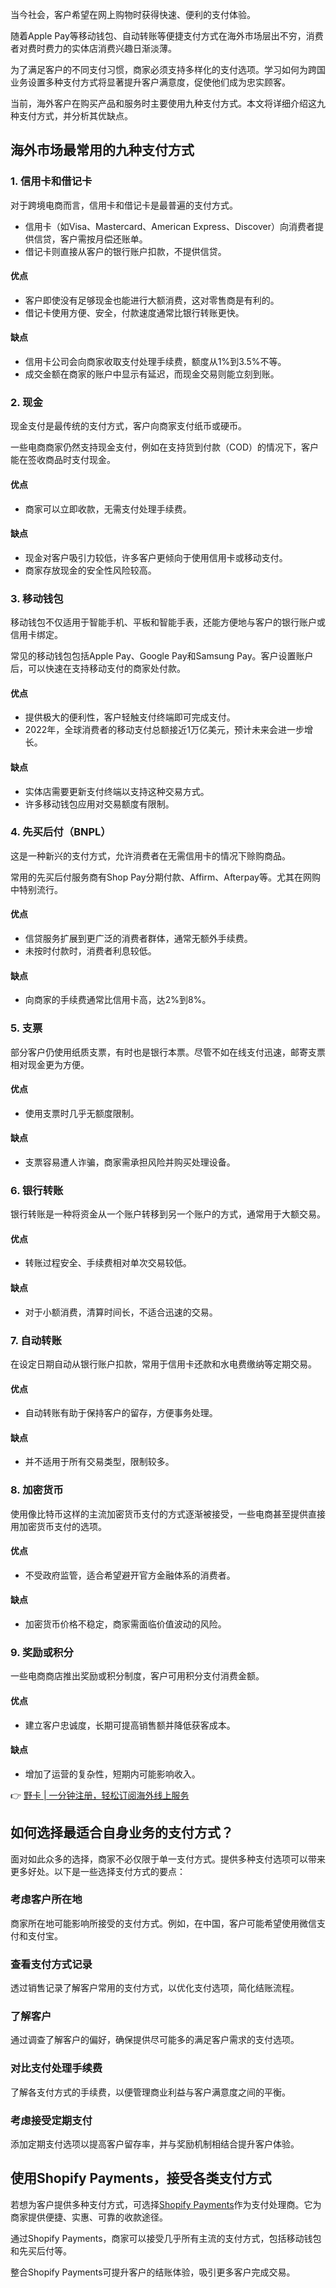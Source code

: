 当今社会，客户希望在网上购物时获得快速、便利的支付体验。

随着Apple Pay等移动钱包、自动转账等便捷支付方式在海外市场层出不穷，消费者对费时费力的实体店消费兴趣日渐淡薄。

为了满足客户的不同支付习惯，商家必须支持多样化的支付选项。学习如何为跨国业务设置多种支付方式将显著提升客户满意度，促使他们成为忠实顾客。

当前，海外客户在购买产品和服务时主要使用九种支付方式。本文将详细介绍这九种支付方式，并分析其优缺点。

## 海外市场最常用的九种支付方式

### 1. 信用卡和借记卡

对于跨境电商而言，信用卡和借记卡是最普遍的支付方式。

- 信用卡（如Visa、Mastercard、American Express、Discover）向消费者提供信贷，客户需按月偿还账单。
- 借记卡则直接从客户的银行账户扣款，不提供信贷。

#### 优点

- 客户即使没有足够现金也能进行大额消费，这对零售商是有利的。
- 借记卡使用方便、安全，付款速度通常比银行转账更快。

#### 缺点

- 信用卡公司会向商家收取支付处理手续费，额度从1%到3.5%不等。
- 成交金额在商家的账户中显示有延迟，而现金交易则能立刻到账。

### 2. 现金

现金支付是最传统的支付方式，客户向商家支付纸币或硬币。

一些电商商家仍然支持现金支付，例如在支持货到付款（COD）的情况下，客户能在签收商品时支付现金。

#### 优点

- 商家可以立即收款，无需支付处理手续费。

#### 缺点

- 现金对客户吸引力较低，许多客户更倾向于使用信用卡或移动支付。
- 商家存放现金的安全性风险较高。

### 3. 移动钱包

移动钱包不仅适用于智能手机、平板和智能手表，还能方便地与客户的银行账户或信用卡绑定。

常见的移动钱包包括Apple Pay、Google Pay和Samsung Pay。客户设置账户后，可以快速在支持移动支付的商家处付款。

#### 优点

- 提供极大的便利性，客户轻触支付终端即可完成支付。
- 2022年，全球消费者的移动支付总额接近1万亿美元，预计未来会进一步增长。

#### 缺点

- 实体店需要更新支付终端以支持这种交易方式。
- 许多移动钱包应用对交易额度有限制。

### 4. 先买后付（BNPL）

这是一种新兴的支付方式，允许消费者在无需信用卡的情况下赊购商品。

常用的先买后付服务商有Shop Pay分期付款、Affirm、Afterpay等。尤其在网购中特别流行。

#### 优点

- 信贷服务扩展到更广泛的消费者群体，通常无额外手续费。
- 未按时付款时，消费者利息较低。

#### 缺点

- 向商家的手续费通常比信用卡高，达2%到8%。

### 5. 支票

部分客户仍使用纸质支票，有时也是银行本票。尽管不如在线支付迅速，邮寄支票相对现金更为方便。

#### 优点

- 使用支票时几乎无额度限制。
  
#### 缺点

- 支票容易遭人诈骗，商家需承担风险并购买处理设备。

### 6. 银行转账

银行转账是一种将资金从一个账户转移到另一个账户的方式，通常用于大额交易。

#### 优点

- 转账过程安全、手续费相对单次交易较低。

#### 缺点

- 对于小额消费，清算时间长，不适合迅速的交易。

### 7. 自动转账

在设定日期自动从银行账户扣款，常用于信用卡还款和水电费缴纳等定期交易。

#### 优点

- 自动转账有助于保持客户的留存，方便事务处理。

#### 缺点

- 并不适用于所有交易类型，限制较多。

### 8. 加密货币

使用像比特币这样的主流加密货币支付的方式逐渐被接受，一些电商甚至提供直接用加密货币支付的选项。

#### 优点

- 不受政府监管，适合希望避开官方金融体系的消费者。

#### 缺点

- 加密货币价格不稳定，商家需面临价值波动的风险。

### 9. 奖励或积分

一些电商商店推出奖励或积分制度，客户可用积分支付消费金额。

#### 优点

- 建立客户忠诚度，长期可提高销售额并降低获客成本。

#### 缺点

- 增加了运营的复杂性，短期内可能影响收入。

👉 [野卡 | 一分钟注册，轻松订阅海外线上服务](https://bit.ly/bewildcard)

## 如何选择最适合自身业务的支付方式？

面对如此众多的选择，商家不必仅限于单一支付方式。提供多种支付选项可以带来更多好处。以下是一些选择支付方式的要点：

### 考虑客户所在地

商家所在地可能影响所接受的支付方式。例如，在中国，客户可能希望使用微信支付和支付宝。

### 查看支付方式记录

透过销售记录了解客户常用的支付方式，以优化支付选项，简化结账流程。

### 了解客户

通过调查了解客户的偏好，确保提供尽可能多的满足客户需求的支付选项。

### 对比支付处理手续费

了解各支付方式的手续费，以便管理商业利益与客户满意度之间的平衡。

### 考虑接受定期支付

添加定期支付选项以提高客户留存率，并与奖励机制相结合提升客户体验。

## 使用Shopify Payments，接受各类支付方式

若想为客户提供多种支付方式，可选择[Shopify Payments](https://www.shopify.com/zh/payments)作为支付处理商。它为商家提供便捷、实惠、可靠的收款途径。

通过Shopify Payments，商家可以接受几乎所有主流的支付方式，包括移动钱包和先买后付等。

整合Shopify Payments可提升客户的结账体验，吸引更多客户完成交易。